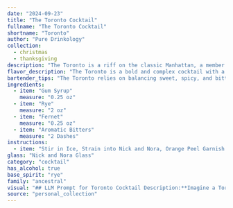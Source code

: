 ```yaml
---
date: "2024-09-23"
title: "The Toronto Cocktail"
fullname: "The Toronto Cocktail"
shortname: "Toronto"
author: "Pure Drinkology"
collection:
  - christmas
  - thanksgiving
description: "The Toronto is a riff on the classic Manhattan, a member of the Whiskey Cocktail family.  Its unique blend of rye, Fernet, and aromatic bitters likely originated in the Canadian city of Toronto, reflecting the city's vibrant cocktail culture. "
flavor_description: "The Toronto is a bold and complex cocktail with a surprisingly smooth finish. The rye whiskey provides a spicy backbone, balanced by the bittersweet herbal notes of Fernet-Branca. Gum syrup adds a touch of sweetness, while aromatic bitters enhance the overall complexity. The result is a sophisticated, slightly bitter, and undeniably intriguing drink. "
bartender_tips: "The Toronto relies on balancing sweet, spicy, and bitter notes.  Use a good quality rye for backbone, and a generous pour of Fernet for its distinctive herbal bitterness.  Aromatic bitters add complexity, so use sparingly.  Chill the ingredients beforehand for a crisp, refreshing drink.  The gum syrup provides sweetness, but don't overdo it - aim for a subtle sweetness that allows the other flavors to shine. "
ingredients:
  - item: "Gum Syrup"
    measure: "0.25 oz"
  - item: "Rye"
    measure: "2 oz"
  - item: "Fernet"
    measure: "0.25 oz"
  - item: "Aromatic Bitters"
    measure: "2 Dashes"
instructions:
  - item: "Stir in Ice, Strain into Nick and Nora, Orange Peel Garnish."
glass: "Nick and Nora Glass"
category: "cocktail"
has_alcohol: true
base_spirit: "rye"
family: "ancestral"
visual: "## LLM Prompt for Toronto Cocktail Description:**Imagine a Toronto cocktail, made with Gum Syrup, Rye Whiskey, Fernet Branca, and Aromatic Bitters.  Describe its appearance in detail, focusing on:*** **Color:** Is it dark or light? What shade? Are there layers or any noticeable changes in color?* **Clarity:** Is it clear, cloudy, or opaque? * **Texture:** Does it appear viscous or watery? Are there any visible ingredients like ice or fruit?* **Head/Foam:** Is there a head or foam on top? What color and consistency is it?* **Garnish:** What garnish would complement the drink visually? **Please describe the cocktail's appearance as if it were a beautifully crafted piece of art.** "
source: "personal_collection"
---
```



